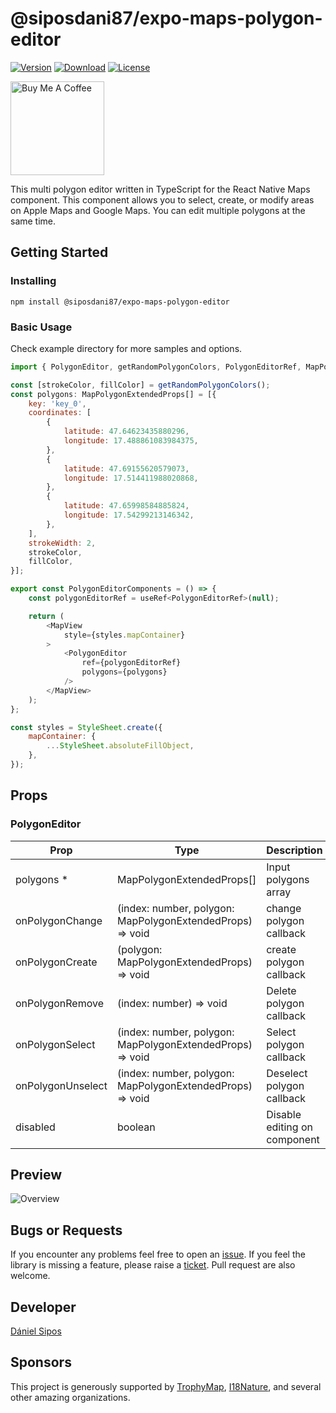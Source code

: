 # @siposdani87/expo-maps-polygon-editor

[![Version](https://img.shields.io/npm/v/@siposdani87/expo-maps-polygon-editor.svg?style=square)](https://www.npmjs.com/package/@siposdani87/expo-maps-polygon-editor)
[![Download](https://img.shields.io/npm/dt/@siposdani87/expo-maps-polygon-editor.svg?style=square)](https://www.npmjs.com/package/@siposdani87/expo-maps-polygon-editor)
[![License](https://img.shields.io/npm/l/@siposdani87/expo-maps-polygon-editor.svg?style=square)](./LICENSE)

<a href="https://www.buymeacoffee.com/siposdani87" target="_blank"><img src="https://cdn.buymeacoffee.com/buttons/v2/default-blue.png" alt="Buy Me A Coffee" style="width: 150px !important;"></a>

This multi polygon editor written in TypeScript for the React Native Maps component. This component allows you to select, create, or modify areas on Apple Maps and Google Maps. You can edit multiple polygons at the same time.

## Getting Started

### Installing

```
npm install @siposdani87/expo-maps-polygon-editor
```

### Basic Usage

Check example directory for more samples and options.

```js
import { PolygonEditor, getRandomPolygonColors, PolygonEditorRef, MapPolygonExtendedProps } from '@siposdani87/expo-maps-polygon-editor';

const [strokeColor, fillColor] = getRandomPolygonColors();
const polygons: MapPolygonExtendedProps[] = [{
    key: 'key_0',
    coordinates: [
        {
            latitude: 47.64623435880296,
            longitude: 17.488861083984375,
        },
        {
            latitude: 47.69155620579073,
            longitude: 17.514411988020868,
        },
        {
            latitude: 47.65998584885824,
            longitude: 17.54299213146342,
        },
    ],
    strokeWidth: 2,
    strokeColor,
    fillColor,
}];

export const PolygonEditorComponents = () => {
    const polygonEditorRef = useRef<PolygonEditorRef>(null);

    return (
        <MapView
            style={styles.mapContainer}
        >
            <PolygonEditor
                ref={polygonEditorRef}
                polygons={polygons}
            />
        </MapView>
    );
};

const styles = StyleSheet.create({
    mapContainer: {
        ...StyleSheet.absoluteFillObject,
    },
});

```

## Props

### PolygonEditor

| Prop              | Type                                                      | Description |
| ----------------- | --------------------------------------------------------- | ----------- |
| polygons *        | MapPolygonExtendedProps[]                                 | Input polygons array |
| onPolygonChange   | (index: number, polygon: MapPolygonExtendedProps) => void | change polygon callback |
| onPolygonCreate   | (polygon: MapPolygonExtendedProps) => void                | create polygon callback |
| onPolygonRemove   | (index: number) => void                                   | Delete polygon callback |
| onPolygonSelect   | (index: number, polygon: MapPolygonExtendedProps) => void | Select polygon callback |
| onPolygonUnselect | (index: number, polygon: MapPolygonExtendedProps) => void | Deselect polygon callback |
| disabled          | boolean                                                   | Disable editing on component |

## Preview

![Overview](https://raw.githubusercontent.com/siposdani87/expo-maps-polygon-editor/master/images/expo-maps-polygon-editor.png)

## Bugs or Requests

If you encounter any problems feel free to open an [issue](https://github.com/siposdani87/expo-maps-polygon-editor/issues/new?template=bug_report.md). If you feel the library is missing a feature, please raise a [ticket](https://github.com/siposdani87/expo-maps-polygon-editor/issues/new?template=feature_request.md). Pull request are also welcome.

## Developer

[Dániel Sipos](https://siposdani87.com)

## Sponsors

This project is generously supported by [TrophyMap](https://trophymap.org), [I18Nature](https://i18nature.com), and several other amazing organizations.
